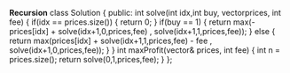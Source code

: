**Recursion**
class Solution {
public:
int solve(int idx,int buy, vector<int>prices, int fee)
{
if(idx == prices.size())
{
return 0;
}
if(buy == 1)
{
return max(-prices[idx] + solve(idx+1,0,prices,fee) , solve(idx+1,1,prices,fee));
}
else
{
return max(prices[idx] + solve(idx+1,1,prices,fee) - fee , solve(idx+1,0,prices,fee));
}
}
int maxProfit(vector<int>& prices, int fee) {
int n = prices.size();
return solve(0,1,prices,fee);
}
};